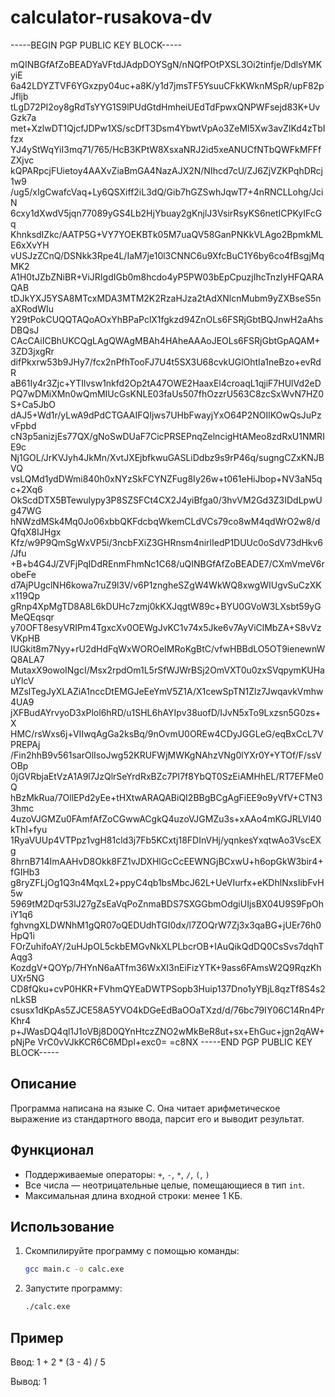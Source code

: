 # calculator-rusakova-dv
-----BEGIN PGP PUBLIC KEY BLOCK-----

mQINBGfAfZoBEADYaVFtdJAdpDOYSgN/nNQfPOtPXSL3Oi2tinfje/DdlsYMKyiE
6a42LDYZTVF6YGxzpy04uc+a8K/y1d7jmsTF5YsuuCFkKWknMSpR/upF82pJfljb
tLgD72PI2oy8gRdTsYYG1S9lPUdGtdHmheiUEdTdFpwxQNPWFsejd83K+UvGzk7a
met+XzlwDT1QjcfJDPw1XS/scDfT3Dsm4YbwtVpAo3ZeMl5Xw3avZIKd4zTbIfzx
YJ4yStWqYiI3mq71/765/HcB3KPtW8XsxaNRJ2id5xeANUCfNTbQWFkMFFfZXjvc
kQPARpcjFUietoy4AAXvZiaBmGA4NazAJX2N/NIhcd7cU/ZJ6ZjVZKPqhDRcj1w9
/ug5/xIgCwafcVaq+Ly6QSXiff2iL3dQ/Gib7hGZSwhJqwT7+4nRNCLLohg/JciN
6cxy1dXwdV5jqn77089yGS4Lb2HjYbuay2gKnjlJ3VsirRsyKS6netICPKyIFcGq
KhnksdIZkc/AATP5G+VY7YOEKBTk05M7uaQV58GanPNKkVLAgo2BpmkMLE6xXvYH
vUSJzZCnQ/DSNkk3Rpe4L/IaM7je10l3CNNC6u9XfcBuC1Y6by6co4fBsgjMqMK2
A1H0tJZbZNiBR+ViJRIgdIGb0m8hcdo4yP5PW03bEpCpuzjIhcTnzIyHFQARAQAB
tDJkYXJ5YSA8MTcxMDA3MTM2K2RzaHJza2tAdXNlcnMubm9yZXBseS5naXRodWIu
Y29tPokCUQQTAQoAOxYhBPaPclX1fgkzd94ZnOLs6FSRjGbtBQJnwH2aAhsDBQsJ
CAcCAiICBhUKCQgLAgQWAgMBAh4HAheAAAoJEOLs6FSRjGbtGpAQAM+3ZD3jxgRr
difPkxrw53b9JHy7/fcx2nPfhTooFJ7U4t5SX3U68cvkUGlOhtIa1neBzo+evRdR
aB61Iy4r3Zjc+YTIlvsw1nkfd2Op2tA47OWE2HaaxEl4croaqL1qjiF7HUlVd2eD
PQ7wDMiXMn0wQmMIUcGsKNLE03faUs507fhOzzrU563C8zcSxWvN7HZ0S+Ca5JbO
dAJ5+Wd1r/yLwA9dPdCTGAAIFQIjws7UHbFwayjYxO64P2NOIlKOwQsJuPzvFpbd
cN3p5anizjEs77QX/gNoSwDUaF7CicPRSEPnqZelncigHtAMeo8zdRxU1NMRIE9c
Nj1GOL/JrKVJyh4JkMn/XvtJXEjbfkwuGASLiDdbz9s9rP46q/sugngCZxKNJBVQ
vsLQMd1ydDWmi840h0xNYzSkFCYNZFug8Iy26w+t061eHiJbop+NV3aN5qc+2Xq6
OkScdDTX5BTewulypy3P8SZSFCt4CX2J4yiBfga0/3hvVM2Gd3Z3IDdLpwUg47WG
hNWzdMSk4Mq0Jo06xbbQKFdcbqWkemCLdVCs79co8wM4qdWrO2w8/dQfqX8IJHgx
Kfz/w9P9QmSgWxVP5i/3ncbFXiZ3GHRnsm4nirlIedP1DUUc0oSdV73dHkv6/Jfu
+B+b4G4J/ZVFjPqIDdREnmFhmNc1C68/uQINBGfAfZoBEADE7/CXmVmeV6robeFe
d7AjPUgclNH6kowa7ruZ9l3V/v6P1zngheSZgW4WkWQ8xwgWIUgvSuCzXKx119Qp
gRnp4XpMgTD8A8L6kDUHc7zmj0kKXJqgtW89c+BYU0GVoW3LXsbt59yGMeQEqsqr
y70OFT8esyVRIPm4TgxcXv0OEWgJvKC1v74x5Jke6v7AyViClMbZA+S8vVzVKpHB
IUGkit8m7Nyy+rU2dHdFqWxWOROeIMRoKgBtC/vfwHBBdLO5OT9ienewnWQ8ALA7
MutaxX9owoINgcI/Msx2rpdOm1L5rSfWJWrBSj2OmVXT0u0zxSVqpymKUHauYlcV
MZslTegJyXLAZiA1nccDtEMGJeEeYmV5Z1A/X1cewSpTN1Zlz7JwqavkVmhw4UA9
jXFBudAYrvyoD3xPlol6hRD/u1SHL6hAYIpv38uofD/IJvN5xTo9Lxzsn5G0zs+X
HMC/rsWxs6j+VIIwqAgGa2ksBq/9nOvmU0OREw4CDyJGGLeG/eqBxCcL7VPREPAj
/Fin2hhB9v561sarOlIsoJwg52KRUFWjMWKgNAhzVNg0lYXr0Y+YTOf/F/ssVOBp
0jGVRbjaEtVzA1A9l7JzQlrSeYrdRxBZc7PI7f8YbQT0SzEiAMHhEL/RT7EFMe0Q
hBzMkRua/7OllEPd2yEe+tHXtwARAQABiQI2BBgBCgAgFiEE9o9yVfV+CTN33hmc
4uzoVJGMZu0FAmfAfZoCGwwACgkQ4uzoVJGMZu3s+xAAo4mKGJRLVl40kThl+fyu
1RyaVUUp4VTPpz1vgH81cld3j7Fb5KCxtj18FDInVHj/yqnkesYxqtwAo3VscEXg
8hrnB714ImAAHvD8Okk8FZ1vJDXHlGcCcEEWNGjBCxwU+h6opGkW3bir4+fGIHb3
g8ryZFLjOg1Q3n4MqxL2+ppyC4qb1bsMbcJ62L+UeVIurfx+eKDhlNxsIibFvH5w
5969tM2Dqr53lJ27gZsEaVqPoZnmaBDS7SXGGbmOdgiUIjsBX04U9S9FpOhiY1q6
fghvngXLDWNhM1gQR07oQEDUdhTGI0dx/l7ZOQrW7Zj3x3qaBG+jUEr76h0HpQ1i
FOrZuhifoAY/2uHJpOL5ckbEMGvNkXLPLbcrOB+IAuQikQdDQ0CsSvs7dqhTAqg3
KozdgV+QOYp/7HYnN6aATfm36WxXI3nEiFizYTK+9ass6FAmsW2Q9RqzKhUXr5NG
CD8fQku+cvP0HKR+FVhmQYEaDWTPSopb3Huip137Dno1yYBjL8qzTf8S4s2nLkSB
csusx1dKpAs5ZJCE58A5YVO4kDGeEdBaOOaTXzd/d/76bc79IY06C14Rn4PrKhr4
p+JWasDQ4ql1J1oVBj8D0QYnHtczZNO2wMkBeR8ut+sx+EhGuc+jgn2qAW+pNjPe
VrC0vVJkKCR6C6MDpl+exc0=
=c8NX
-----END PGP PUBLIC KEY BLOCK-----

## Описание
Программа написана на языке C. Она читает арифметическое выражение из стандартного ввода, парсит его и выводит результат.

## Функционал
- Поддерживаемые операторы: `+`, `-`, `*`, `/`, `(`, `)`
- Все числа — неотрицательные целые, помещающиеся в тип `int`.
- Максимальная длина входной строки: менее 1 КБ.

## Использование
1. Скомпилируйте программу с помощью команды:
   ```bash
   gcc main.c -o calc.exe
2. Запустите программу:
   ```bash
   ./calc.exe

## Пример
Ввод: 1 + 2 * (3 - 4) / 5

Вывод: 1
